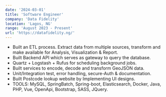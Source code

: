 ```yaml
---
date: '2024-03-01'
title: 'Software Engineer'
company: 'Data Fidelity'
location: 'Lagos, NG'
range: 'August 2023 - Present'
url: 'https://datafidelity.ng/'
---
```


- Built an ETL process. Extract data from multiple sources, transform and make available for Analysis, Visualization & Report.
- Built Backend API which serves as gateway to query the database.
- Quartz + Logstash + Rufus for scheduling background jobs.
- Built services to encode, decode and transform GeoJSON data.
- Unit/Integration test, error handling, secure-Auth & documentation.
- Built Postcode lookup website by Implementing UI designs.
- TOOLS: MySQL, SpringBatch, Spring-boot, Elasticsearch, Docker, Java, PHP, Vue, OpenApi, Bootstrap, SASS, JQuery.
